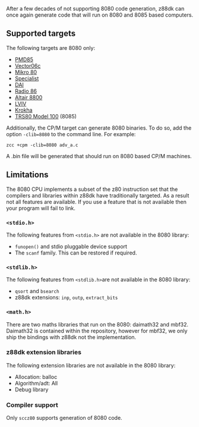 After a few decades of not supporting 8080 code generation, z88dk can once again generate code that will run on 8080 and 8085 based computers.

## Supported targets

The following targets are 8080 only:

* [PMD85](Platform---PMD85)
* [Vector06c](Platform-Vector06c)
* [Mikro 80](Platform--Mikro80)
* [Specialist](Platform-Special)
* [DAI](Platform---Dai)
* [Radio 86](Platform--Radio86)
* [Altair 8800](Platform--Altair8800)
* [LVIV](Platform---Lviv)
* [Krokha](Platform--Kroka)
* [TRS80 Model 100](Platform---M100) (8085)

Additionally, the CP/M target can generate 8080 binaries. To do so, add the option `-clib=8080` to the command line. For example:

```
zcc +cpm -clib=8080 adv_a.c
```

A .bin file will be generated that should run on 8080 based CP/M machines.

## Limitations

The 8080 CPU implements a subset of the z80 instruction set that the compilers and libraries within z88dk have traditionally targeted. As a result not all features are available. If you use a feature that is not available then your program will fail to link.

### `<stdio.h>`

The following features from `<stdio.h>` are not available in the 8080 library:

* `funopen()` and stdio pluggable device support
* The `scanf` family. This can be restored if required.

### `<stdlib.h>`

The following features from `<stdlib.h>`are not available in the 8080 library:

* `qsort` and `bsearch`
* z88dk extensions: `inp`, `outp`, `extract_bits`

### `<math.h>`

There are two maths libraries that run on the 8080: daimath32 and mbf32. Daimath32 is contained within the repository, however for mbf32, we only ship the bindings with z88dk not the implementation.

### z88dk extension libraries

The following extension libraries are not available in the 8080 library:

* Allocation: balloc
* Algorithm/adt: All
* Debug library

### Compiler support

Only `sccz80` supports generation of 8080 code.






